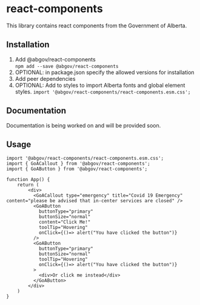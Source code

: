 # react-components

This library contains react components from the Government of Alberta.

## Installation

1. Add @abgov/react-components  
````npm add --save @abgov/react-components````
2. OPTIONAL: in package.json specify the allowed versions for installation
3. Add peer dependencies  
4. OPTIONAL: Add to styles to import Alberta fonts and global element styles. 
````import '@abgov/react-components/react-components.esm.css';````

## Documentation

Documentation is being worked on and will be provided soon.

## Usage

```
import '@abgov/react-components/react-components.esm.css';
import { GoACallout } from '@abgov/react-components';
import { GoAButton } from '@abgov/react-components';

function App() {
    return (
        <div>
          <GoACallout type="emergency" title="Covid 19 Emergency" content="please be advised that in-center services are closed" />
          <GoAButton
            buttonType="primary"
            buttonSize="normal"
            content="Click Me!"
            toolTip="Hovering"
            onClick={()=> alert("You have clicked the button")}
          />
          <GoAButton
            buttonType="primary"
            buttonSize="normal"
            toolTip="Hovering"
            onClick={()=> alert("You have clicked the button")}
          >
            <div>Or click me instead</div>
          </GoAButton>
        </div>
    )
}

```
